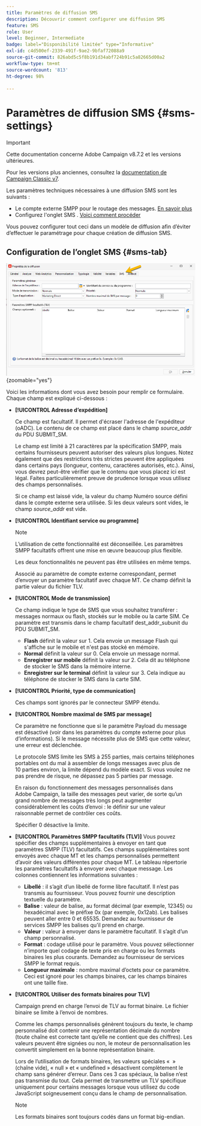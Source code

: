 ```yaml
---
title: Paramètres de diffusion SMS
description: Découvrir comment configurer une diffusion SMS
feature: SMS
role: User
level: Beginner, Intermediate
badge: label="Disponibilité limitée" type="Informative"
exl-id: c4d500ef-2339-491f-9ae2-9bfaf72088a9
source-git-commit: 826abd5c5f8b191d34abf724b91c5a82665d00a2
workflow-type: tm+mt
source-wordcount: '813'
ht-degree: 98%

---
```


# Paramètres de diffusion SMS {#sms-settings}

>[!IMPORTANT]
>
>Cette documentation concerne Adobe Campaign v8.7.2 et les versions ultérieures.
>
>Pour les versions plus anciennes, consultez la [documentation de Campaign Classic v7](https://experienceleague.adobe.com/fr/docs/campaign-classic/using/sending-messages/sending-messages-on-mobiles/sms-set-up/sms-set-up).

Les paramètres techniques nécessaires à une diffusion SMS sont les suivants :

* Le compte externe SMPP pour le routage des messages. [En savoir plus](smpp-external-account.md#smpp-connection-settings)
* Configurez l&#39;onglet SMS . [Voici comment procéder](#sms-tab)

Vous pouvez configurer tout ceci dans un modèle de diffusion afin d’éviter d’effectuer le paramétrage pour chaque création de diffusion SMS.

## Configuration de l’onglet SMS {#sms-tab}

![](assets/send_settings.png){zoomable="yes"}

Voici les informations dont vous avez besoin pour remplir ce formulaire. Chaque champ est expliqué ci-dessous :

* **[!UICONTROL Adresse d’expédition]**

  Ce champ est facultatif. Il permet d&#39;écraser l&#39;adresse de l&#39;expéditeur (oADC). Le contenu de ce champ est placé dans le champ *source_addr* du PDU SUBMIT_SM.

  Le champ est limité à 21 caractères par la spécification SMPP, mais certains fournisseurs peuvent autoriser des valeurs plus longues. Notez également que des restrictions très strictes peuvent être appliquées dans certains pays (longueur, contenu, caractères autorisés, etc.). Ainsi, vous devrez peut-être vérifier que le contenu que vous placez ici est légal. Faites particulièrement preuve de prudence lorsque vous utilisez des champs personnalisés.

  Si ce champ est laissé vide, la valeur du champ Numéro source défini dans le compte externe sera utilisée. Si les deux valeurs sont vides, le champ *source_addr* est vide.

* **[!UICONTROL Identifiant service ou programme]**

  >[!NOTE]
  >
  >L’utilisation de cette fonctionnalité est déconseillée. Les paramètres SMPP facultatifs offrent une mise en œuvre beaucoup plus flexible.
  >
  >Les deux fonctionnalités ne peuvent pas être utilisées en même temps.

  Associé au paramètre de compte externe correspondant, permet d’envoyer un paramètre facultatif avec chaque MT. Ce champ définit la partie valeur du fichier TLV.

* **[!UICONTROL Mode de transmission]**

  Ce champ indique le type de SMS que vous souhaitez transférer : messages normaux ou flash, stockés sur le mobile ou la carte SIM. Ce paramètre est transmis dans le champ facultatif dest_addr_subunit du PDU SUBMIT_SM.

   * **Flash** définit la valeur sur 1. Cela envoie un message Flash qui s&#39;affiche sur le mobile et n&#39;est pas stocké en mémoire.
   * **Normal** définit la valeur sur 0. Cela envoie un message normal.
   * **Enregistrer sur mobile** définit la valeur sur 2. Cela dit au téléphone de stocker le SMS dans la mémoire interne.
   * **Enregistrer sur le terminal** définit la valeur sur 3. Cela indique au téléphone de stocker le SMS dans la carte SIM.

* **[!UICONTROL Priorité, type de communication]**

  Ces champs sont ignorés par le connecteur SMPP étendu.

* **[!UICONTROL Nombre maximal de SMS par message]**

  Ce paramètre ne fonctionne que si le paramètre Payload du message est désactivé (voir dans les paramètres du compte externe pour plus d’informations). Si le message nécessite plus de SMS que cette valeur, une erreur est déclenchée.

  Le protocole SMS limite les SMS à 255 parties, mais certains téléphones portables ont du mal à assembler de longs messages avec plus de 10 parties environ, la limite dépend du modèle exact. Si vous voulez ne pas prendre de risque, ne dépassez pas 5 parties par message.

  En raison du fonctionnement des messages personnalisés dans Adobe Campaign, la taille des messages peut varier, de sorte qu’un grand nombre de messages très longs peut augmenter considérablement les coûts d’envoi : le définir sur une valeur raisonnable permet de contrôler ces coûts.

  Spécifier 0 désactive la limite.

* **[!UICONTROL Paramètres SMPP facultatifs (TLV)]**
Vous pouvez spécifier des champs supplémentaires à envoyer en tant que paramètres SMPP (TLV) facultatifs. Ces champs supplémentaires sont envoyés avec chaque MT et les champs personnalisés permettent d’avoir des valeurs différentes pour chaque MT.
Le tableau répertorie les paramètres facultatifs à envoyer avec chaque message. Les colonnes contiennent les informations suivantes :
   * **Libellé** : il s’agit d’un libellé de forme libre facultatif. Il n’est pas transmis au fournisseur. Vous pouvez fournir une description textuelle du paramètre.
   * **Balise** : valeur de balise, au format décimal (par exemple, 12345) ou hexadécimal avec le préfixe 0x (par exemple, 0x12ab). Les balises peuvent aller entre 0 et 65535. Demandez au fournisseur de services SMPP les balises qu’il prend en charge.
   * **Valeur** : valeur à envoyer dans le paramètre facultatif. Il s’agit d’un champ personnalisé.
   * **Format** : codage utilisé pour le paramètre. Vous pouvez sélectionner n’importe quel codage de texte pris en charge ou les formats binaires les plus courants. Demandez au fournisseur de services SMPP le format requis.
   * **Longueur maximale** : nombre maximal d’octets pour ce paramètre. Ceci est ignoré pour les champs binaires, car les champs binaires ont une taille fixe.

* **[!UICONTROL Utiliser des formats binaires pour TLV]**

  Campaign prend en charge l’envoi de TLV au format binaire. Le fichier binaire se limite à l’envoi de nombres.

  Comme les champs personnalisés génèrent toujours du texte, le champ personnalisé doit contenir une représentation décimale du nombre (toute chaîne est correcte tant qu’elle ne contient que des chiffres). Les valeurs peuvent être signées ou non, le moteur de personnalisation les convertit simplement en la bonne représentation binaire.

  Lors de l’utilisation de formats binaires, les valeurs spéciales «  » (chaîne vide), « null » et « undefined » désactivent complètement le champ sans générer d’erreur. Dans ces 3 cas spéciaux, la balise n’est pas transmise du tout. Cela permet de transmettre un TLV spécifique uniquement pour certains messages lorsque vous utilisez du code JavaScript soigneusement conçu dans le champ de personnalisation.

  >[!NOTE]
  >
  >Les formats binaires sont toujours codés dans un format big-endian.

